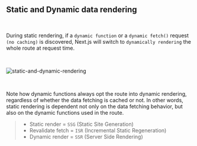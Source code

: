 ## Static and Dynamic data rendering

&nbsp;
&nbsp;
&nbsp;

During static rendering, if a `dynamic function` or a `dynamic fetch()` request `(no caching)` is discovered, Next.js
will
switch to `dynamically rendering` the whole route at request time.

&nbsp;
&nbsp;
&nbsp;

![static-and-dynamic-rendering](./images/rendering-and-data-fetching/static-and-dynamic-rendering.png)

&nbsp;
&nbsp;
&nbsp;

Note how dynamic functions always opt the route into dynamic rendering, regardless of whether the data fetching is
cached or not. In other words, static rendering is dependent not only on the data fetching behavior, but also on the
dynamic functions used in the route.

> + Static render = `SSG` (Static Site Generation)
> + Revalidate fetch = `ISR` (Incremental Static Regeneration)
> + Dynamic render = `SSR` (Server Side Rendering)
